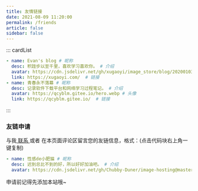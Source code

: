 ```yaml
---
title: 友情链接
date: 2021-08-09 11:20:00
permalink: /friends
article: false
sidebar: false
---
```


<!--
普通卡片列表容器，可用于友情链接、项目推荐、古诗词展示等。
cardList 后面可跟随一个数字表示每行最多显示多少个，选值范围1~4，默认3。在小屏时会根据屏幕宽度减少每行显示数量。
-->
::: cardList
```yaml
- name: Evan's blog # 昵称
  desc: 积跬步以至千里，喜欢学习喜欢你。 # 介绍
  avatar: https://cdn.jsdelivr.net/gh/xugaoyi/image_store/blog/20200103123203.jpg # 头像
  link: https://xugaoyi.com/  # 链接
- name: 青春永不落幕 # 昵称
  desc: 记录软件下载平台和网络学习过程笔记。 # 介绍
  avatar: https://qcyblm.gitee.io/hero.webp # 头像
  link: https://qcyblm.gitee.io/  # 链接
```
:::


### 友链申请

与我[ 联系 ](/about/#联系)或者 在本页面评论区留言您的友链信息，格式：(点击代码块右上角一键复制)


```yaml
- name: 性感de小肥猫 # 昵称
  desc: 迟到总比不到的好，所以好好加油吧。 # 介绍
  avatar: https://cdn.jsdelivr.net/gh/Chubby-Duner/image-hosting@master/blog/eat.png # 头像
```

申请前记得先添加本站哦~
